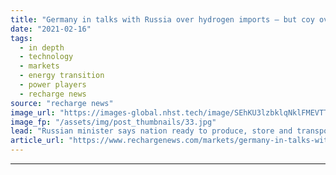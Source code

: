 ```yaml
---
title: "Germany in talks with Russia over hydrogen imports – but coy over colour"
date: "2021-02-16"
tags: 
  - in depth
  - technology
  - markets
  - energy transition
  - power players
  - recharge news
source: "recharge news"
image_url: "https://images-global.nhst.tech/image/SEhKU3lzbklqNklFMEVTT0ZHK1ArUWJBUEdCdmh4b1l5dlU4cDZKYmRxYz0=/nhst/binary/50631aecefd214e603cc6778b6a7d47b"
image_fp: "/assets/img/post_thumbnails/33.jpg"
lead: "Russian minister says nation ready to produce, store and transport hydrogen, but along with German counterpart is vague about which variety"
article_url: "https://www.rechargenews.com/markets/germany-in-talks-with-russia-over-hydrogen-imports-but-coy-over-colour/2-1-964124"
---
```


---
